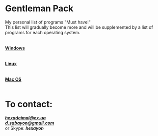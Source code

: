 # Gentleman Pack
My personal list of programs "Must have!" <br>
This list will gradually become more and will be supplemented by a list of programs for each operating system.<br><br>
<br>
<a href="https://github.com/Hexayon/gentleman-pack/blob/master/windows.md"><strong>Windows</strong></a><br>
<br>
<br>
<a href="https://github.com/Hexayon/gentleman-pack/blob/master/linux.md"><strong>Linux</strong></a><br>
<br>
<br>
<a href="https://github.com/Hexayon/gentleman-pack/blob/master/mac.md"><strong>Mac OS</strong></a><br>
<br>
# <strong>To contact:</strong>
 <i><strong>hexadeimal@ex.ua</strong></i> <br>
 <i><strong>d.sabayon@gmail.com</strong></i><br>
 or Skype: <i><strong>hexayon</strong></i>
